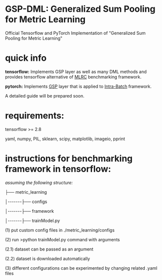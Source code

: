 # GSP-DML: Generalized Sum Pooling for Metric Learning
Official Tensorflow and PyTorch Implementation of "Generalized Sum Pooling for Metric Learning"

# quick info
**tensorflow:** Implements GSP layer as well as many DML methods and provides tensorflow alternative of [MLRC](https://github.com/KevinMusgrave/pytorch-metric-learning) benchmarking framework.

**pytorch:** Implements [GSP](https://github.com/yetigurbuz/generalized-sum-pooling/tree/main/pytorch/gsp) layer that is applied to [Intra-Batch](https://github.com/dvl-tum/intra_batch) framework.  

A detailed guide will be prepared soon.


# requirements:
tensorflow >= 2.8

yaml, numpy, PIL, sklearn, scipy, matplotlib, imageio, pprint

# instructions for benchmarking framework in tensorflow:
*assuming the following structure:*

├── metric_learning

│-------├── configs

│-------├── framework

│-------├── trainModel.py

(1) put custom config files in ./metric_learning/configs

(2) run >python trainModel.py command with arguments

(2.1) dataset can be passed as an argument

(2.2) dataset is downloaded automatically

(3) different configurations can be experimented by changing related .yaml files
